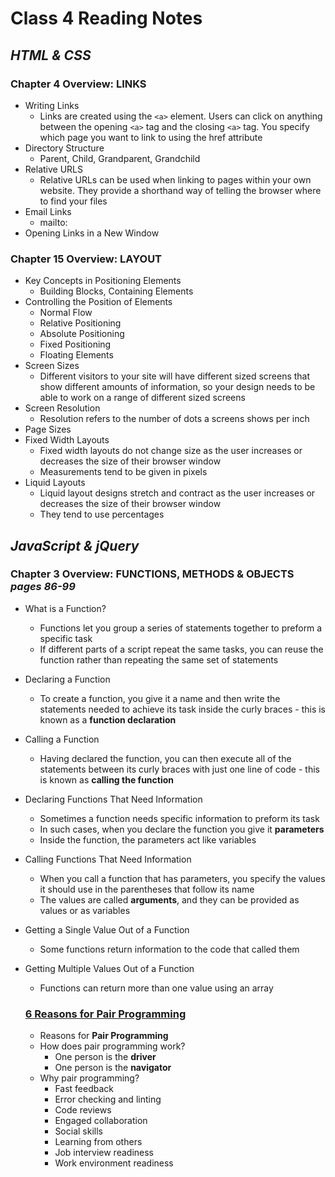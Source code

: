 # **Class 4 Reading Notes**

## *HTML & CSS*

### Chapter 4 Overview: LINKS
- Writing Links
  * Links are created using the `<a>` element. Users can click on anything between the opening `<a>` tag and the closing `<a>` tag. You specify which page you want to link to using the href attribute
- Directory Structure
  * Parent, Child, Grandparent, Grandchild
- Relative URLS
  * Relative URLs can be used when linking to pages within your own website. They provide a shorthand way of telling the browser where to find your files
- Email Links
  * mailto:
- Opening Links in a New Window

### Chapter 15 Overview: LAYOUT
- Key Concepts in Positioning Elements
  * Building Blocks, Containing Elements
- Controlling the Position of Elements
  * Normal Flow
  * Relative Positioning
  * Absolute Positioning
  * Fixed Positioning
  * Floating Elements
- Screen Sizes
  * Different visitors to your site will have different sized screens that show different amounts of information, so your design needs to be able to work on a range of different sized screens
- Screen Resolution
  * Resolution refers to the number of dots a screens shows per inch
- Page Sizes
- Fixed Width Layouts
  * Fixed width layouts do not change size as the user increases or decreases the size of their browser window
  * Measurements tend to be given in pixels
- Liquid Layouts
  * Liquid layout designs stretch and contract as the user increases or decreases the size of their browser window
  * They tend to use percentages

## *JavaScript & jQuery*

### Chapter 3 Overview: FUNCTIONS, METHODS & OBJECTS *pages 86-99*
- What is a Function?
  * Functions let you group a series of statements together to preform a specific task
  * If different parts of a script repeat the same tasks, you can reuse the function rather than repeating the same set of statements
- Declaring a Function
  * To create a function, you give it a name and then write the statements needed to achieve its task inside the curly braces - this is known as a **function declaration**
- Calling a Function
  * Having declared the function, you can then execute all of the statements between its curly braces with just one line of code - this is known as **calling the function**
- Declaring Functions That Need Information
  * Sometimes a function needs specific information to preform its task
  * In such cases, when you declare the function you give it **parameters**
  * Inside the function, the parameters act like variables
- Calling Functions That Need Information
  * When you call a function that has parameters, you specify the values it should use in the parentheses that follow its name
  * The values are called **arguments**, and they can be provided as values or as variables
- Getting a Single Value Out of a Function
  * Some functions return information to the code that called them
- Getting Multiple Values Out of a Function
  * Functions can return more than one value using an array


  ### [6 Reasons for Pair Programming](https://www.codefellows.org/blog/6-reasons-for-pair-programming/)
  - Reasons for **Pair Programming**
  - How does pair programming work?
    * One person is the **driver**
    * One person is the **navigator**
  - Why pair programming?
    * Fast feedback
    * Error checking and linting
    * Code reviews
    * Engaged collaboration
    * Social skills
    * Learning from others
    * Job interview readiness
    * Work environment readiness
  